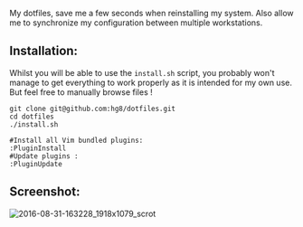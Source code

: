 My dotfiles, save me a few seconds when reinstalling my system. Also allow me to synchronize my configuration between multiple workstations. 

## Installation:

Whilst you will be able to use the `install.sh` script, you probably won't manage to get everything to work properly as it is intended for my own use. But feel free to manually browse files !
 
    git clone git@github.com:hg8/dotfiles.git
    cd dotfiles
    ./install.sh
 
    #Install all Vim bundled plugins:
    :PluginInstall
    #Update plugins :
    :PluginUpdate


## Screenshot:

![2016-08-31-163228_1918x1079_scrot](https://cloud.githubusercontent.com/assets/9076747/18132834/9eb1c4f0-6f98-11e6-84f2-1c237a679642.png)
